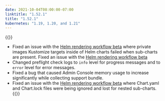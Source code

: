 ```yaml
---
date: 2021-10-04T08:00:00-07:00
linktitle: "1.52.1"
title: "1.52.1"
kubernetes: "1.19, 1.20, and 1.21"
---
```


{{<fixes>}}
 * Fixed an issue with the [Helm rendering workflow beta](/release-notes/1.47.0/) where private images Kustomize targets inside of Helm charts failed when sub-charts are present.
  Fixed an issue with the [Helm rendering workflow beta](/release-notes/1.47.0/)
 * Changed preflight check logs to `info` level for progress messages and to `error` level for error messages.
 * Fixed a bug that caused Admin Console memory usage to increase significantly while collecting support bundle.
 * Fixed an issue with the [Helm rendering workflow beta](/release-notes/1.47.0/) where Chart.yaml and Chart.lock files were being ignored and lost for nested sub-charts.
{{</fixes>}}
